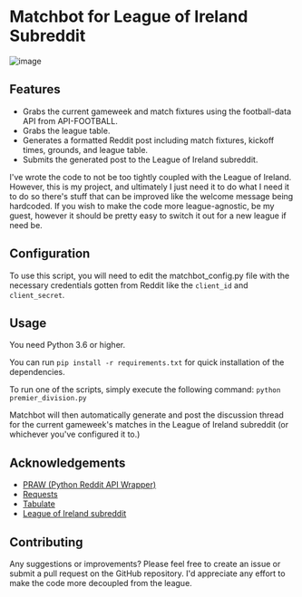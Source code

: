 # Matchbot for League of Ireland Subreddit

![image](https://user-images.githubusercontent.com/37181720/226486687-bf9e23d0-582e-4dd8-b16a-5259fafa4df6.png)

## Features
- Grabs the current gameweek and match fixtures using the football-data API from API-FOOTBALL.
- Grabs the league table.
- Generates a formatted Reddit post including match fixtures, kickoff times, grounds, and league table.
- Submits the generated post to the League of Ireland subreddit.

I've wrote the code to not be too tightly coupled with the League of Ireland. However, this is my project, and ultimately I just need it to do what I need it to do so there's stuff that can be improved like the welcome message being hardcoded. If you wish to make the code more league-agnostic, be my guest, however it should be pretty easy to switch it out for a new league if need be.

## Configuration
To use this script, you will need to edit the matchbot_config.py file with the necessary credentials gotten from Reddit like the `client_id` and `client_secret`.

## Usage
You need Python 3.6 or higher.

You can run `pip install -r requirements.txt` for quick installation of the dependencies.

To run one of the scripts, simply execute the following command:
`python premier_division.py`

Matchbot will then automatically generate and post the discussion thread for the current gameweek's matches in the League of Ireland subreddit (or whichever you've configured it to.)

## Acknowledgements
- [PRAW (Python Reddit API Wrapper)](https://praw.readthedocs.io/en/stable/)
- [Requests](https://requests.readthedocs.io/en/latest/)
- [Tabulate](https://pypi.org/project/tabulate/)
- [League of Ireland subreddit](https://www.reddit.com/r/LeagueOfIreland/)

## Contributing
Any suggestions or improvements? Please feel free to create an issue or submit a pull request on the GitHub repository. I'd appreciate any effort to make the code more decoupled from the league.
